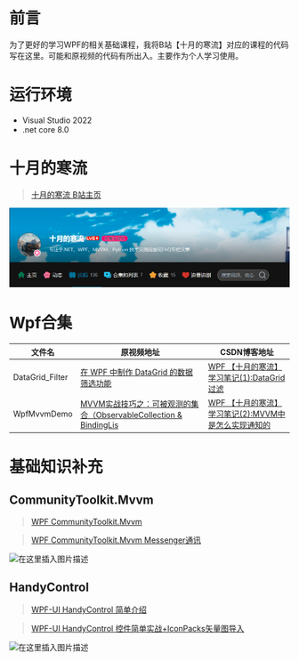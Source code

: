 # 前言
为了更好的学习WPF的相关基础课程，我将B站【十月的寒流】对应的课程的代码写在这里。可能和原视频的代码有所出入。主要作为个人学习使用。

# 运行环境
- Visual Studio 2022
- .net core 8.0

# 十月的寒流
>[十月的寒流 B站主页](https://space.bilibili.com/600592/video)

![Alt text](images/image.png)



# Wpf合集

|文件名|原视频地址|CSDN博客地址|
-|-|-
DataGrid_Filter|[在 WPF 中制作 DataGrid 的数据筛选功能](https://www.bilibili.com/video/BV1aP411u7wN/?spm_id_from=333.999.0.0&vd_source=17cf6a5a912b0a39a628030a5814462c)|[WPF 【十月的寒流】学习笔记(1):DataGrid过滤](https://blog.csdn.net/qq_44695769/article/details/136287235?csdn_share_tail=%7B%22type%22%3A%22blog%22%2C%22rType%22%3A%22article%22%2C%22rId%22%3A%22136287235%22%2C%22source%22%3A%22qq_44695769%22%7D)
WpfMvvmDemo|[MVVM实战技巧之：可被观测的集合（ObservableCollection & BindingLis](https://www.bilibili.com/video/BV16e4y1F7Vm/?spm_id_from=333.337.search-card.all.click&vd_source=17cf6a5a912b0a39a628030a5814462c)|[WPF 【十月的寒流】学习笔记(2):MVVM中是怎么实现通知的](https://blog.csdn.net/qq_44695769/article/details/136310245?csdn_share_tail=%7B%22type%22%3A%22blog%22%2C%22rType%22%3A%22article%22%2C%22rId%22%3A%22136310245%22%2C%22source%22%3A%22qq_44695769%22%7D)



# 基础知识补充

## CommunityToolkit.Mvvm

> [WPF CommunityToolkit.Mvvm](https://blog.csdn.net/qq_44695769/article/details/132350216?ops_request_misc=%257B%2522request%255Fid%2522%253A%2522170886624716800215017523%2522%252C%2522scm%2522%253A%252220140713.130102334.pc%255Fblog.%2522%257D&request_id=170886624716800215017523&biz_id=0&utm_medium=distribute.pc_search_result.none-task-blog-2~blog~first_rank_ecpm_v1~rank_v31_ecpm-1-132350216-null-null.nonecase&utm_term=CommunityToolkit.mvvm&spm=1018.2226.3001.4450)

> [WPF CommunityToolkit.Mvvm Messenger通讯](https://blog.csdn.net/qq_44695769/article/details/132649962?ops_request_misc=%257B%2522request%255Fid%2522%253A%2522170886624716800215017523%2522%252C%2522scm%2522%253A%252220140713.130102334.pc%255Fblog.%2522%257D&request_id=170886624716800215017523&biz_id=0&utm_medium=distribute.pc_search_result.none-task-blog-2~blog~first_rank_ecpm_v1~rank_v31_ecpm-2-132649962-null-null.nonecase&utm_term=CommunityToolkit.mvvm&spm=1018.2226.3001.4450)

![在这里插入图片描述](https://img-blog.csdnimg.cn/direct/59d9b5ebdb874d85bb093bd52c19dc19.png)

## HandyControl


> [WPF-UI HandyControl 简单介绍](https://blog.csdn.net/qq_44695769/article/details/135002818?ops_request_misc=%257B%2522request%255Fid%2522%253A%2522170886629116800186553367%2522%252C%2522scm%2522%253A%252220140713.130102334.pc%255Fblog.%2522%257D&request_id=170886629116800186553367&biz_id=0&utm_medium=distribute.pc_search_result.none-task-blog-2~blog~first_rank_ecpm_v1~rank_v31_ecpm-3-135002818-null-null.nonecase&utm_term=handycontrol&spm=1018.2226.3001.4450)

> [WPF-UI HandyControl 控件简单实战+IconPacks矢量图导入](https://blog.csdn.net/qq_44695769/article/details/135012230?ops_request_misc=%257B%2522request%255Fid%2522%253A%2522170886629116800186553367%2522%252C%2522scm%2522%253A%252220140713.130102334.pc%255Fblog.%2522%257D&request_id=170886629116800186553367&biz_id=0&utm_medium=distribute.pc_search_result.none-task-blog-2~blog~first_rank_ecpm_v1~rank_v31_ecpm-1-135012230-null-null.nonecase&utm_term=handycontrol&spm=1018.2226.3001.4450)

![在这里插入图片描述](https://img-blog.csdnimg.cn/direct/d771e00ddb1442f5a6ccf57cf482d88b.png)

